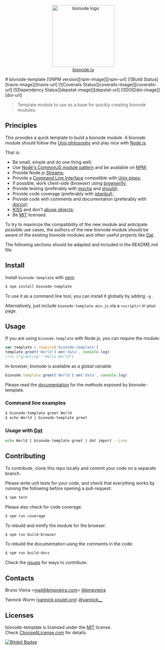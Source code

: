 <p align="center">
  <a href="http://bionode.io">
    <img height="200" width="200" title="bionode" alt="bionode logo" src="https://rawgithub.com/bionode/bionode/master/docs/bionode-logo.min.svg"/>
  </a>
  <br/>
  <a href="http://bionode.io/">bionode.io</a>
</p>
# bionode-template [![NPM version][npm-image]][npm-url] [![Build Status][travis-image]][travis-url] [![Coveralls Status][coveralls-image]][coveralls-url] [![Dependency Status][depstat-image]][depstat-url] [![DOI][doi-image]][doi-url]


> Template module to use as a base for quickly creating bionode modules.

Principles
----------
This provides a quick template to build a bionode module. A bionode module should follow the [Unix philosophy](http://en.wikipedia.org/wiki/Unix_philosophy) and play nice with [Node.js](http://nodejs.org).

That is:

* Be small, simple and do one thing well;
* Use [Node's CommonJS module pattern](http://nodejs.org/docs/latest/api/modules.html) and be available on [NPM](http://npmjs.org);
* Provide Node.js [Streams](http://nodejs.org/api/stream.html);
* Provide a [Command Line Interface](http://en.wikipedia.org/wiki/Command-line_interface) compatible with [Unix pipes](http://en.wikipedia.org/wiki/Pipeline_%28Unix%29);
* If possible, work client-side (browser) using [browserify](https://github.com/substack/node-browserify);
* Provide testing (preferably with [mocha](https://github.com/visionmedia/mocha) and [should](https://github.com/visionmedia/should.js));
* Provide code coverage (preferably with [istanbul](https://github.com/gotwarlost/istanbul));
* Provide code with comments and documentation (preferably with [docco](https://github.com/jashkenas/docco));
* [KISS](http://en.wikipedia.org/wiki/KISS_principle) and don't [abuse objects](http://timruffles.github.io/you-probably-dont-want-an-object);
* Be [MIT](http://choosealicense.com/licenses/mit/) licensed.

To try to maximize the compatibility of the new module and anticipate possible use cases, the authors of the new bionode module should be aware of the existing bionode modules and other useful projects like [Dat](http://github.com/maxogden/dat).

The following sections should be adapted and included in the README.md file.

Install
-------

Install ```bionode-template``` with [npm](//npmjs.org):

```sh
$ npm install bionode-template
```
To use it as a command line tool, you can install it globally by adding ```-g``` .

Alternatively, just include `bionode-template.min.js` via a `<script/>` in your page.

Usage
-----

If you are using ```bionode-template``` with Node.js, you can require the module:

```js
var template = require('bionode-template')
template.greet('World').on('data', console.log)
//=> {"greeting":"Hello World"}
```

In-browser, bionode is available as a global variable.
```js
bionode.template.greet('World').on('data', console.log)
```

Please read the [documentation](http://rawgit.com/bionode/bionode-template/master/docs/bionode-template.html) for the methods exposed by bionode-template.

### Command line examples
```sh
$ bionode-template greet World
$ echo World | bionode-template greet
```

### Usage with [Dat](http://dat-data.com)
```sh
echo World | bionode-template greet | dat import --json
```

Contributing
------------

To contribute, clone this repo locally and commit your code on a separate branch.

Please write unit tests for your code, and check that everything works by running the following before opening a pull-request:

```sh
$ npm test
```

Please also check for code coverage:

```sh
$ npm run coverage
```

To rebuild and minify the module for the browser:

```sh
$ npm run build-browser
```

To rebuild the documentation using the comments in the code:

```sh
$ npm run build-docs
```
Check the [issues](http://github.com/bionode/bionode-template/issues) for ways to contribute.

Contacts
--------
Bruno Vieira <[mail@bmpvieira.com](mailto:mail@bmpvieira.com)> [@bmpvieira](//twitter.com/bmpvieira)

Yannick Wurm ([yannick.poulet.org](http://yannick.poulet.org)) [@yannick__](//twitter.com/yannick__)

Licenses
--------

bionode-template is licensed under the [MIT](https://raw.github.com/bionode/bionode-template/master/LICENSE) license.  
Check [ChooseALicense.com](http://choosealicense.com/licenses/mit) for details.

[npm-url]: http://npmjs.org/package/bionode-template
[npm-image]: http://badge.fury.io/js/bionode-template.png
[travis-url]: http://travis-ci.org/bionode/bionode-template
[travis-image]: http://travis-ci.org/bionode/bionode-template.png?branch=master
[coveralls-url]: http://coveralls.io/r/bionode/bionode-template
[coveralls-image]: http://coveralls.io/repos/bionode/bionode-template/badge.png
[depstat-url]: http://david-dm.org/bionode/bionode-template
[depstat-image]: http://david-dm.org/bionode/bionode-template.png
[doi-url]: http://dx.doi.org/10.5281/zenodo.10610
[doi-image]: https://zenodo.org/badge/3959/bionode/bionode-template.png

[![Bitdeli Badge](http://d2weczhvl823v0.cloudfront.net/bionode/bionode-template/trend.png)](https://bitdeli.com/free "Bitdeli Badge")
